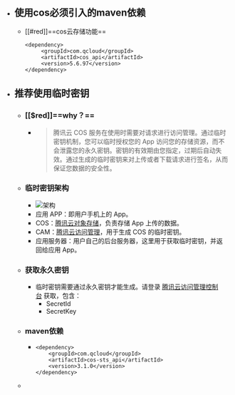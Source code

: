 - ## 使用cos必须引入的maven依赖
	- [[#red]]==cos云存储功能==
	  ``` maven
	  <dependency>
	       <groupId>com.qcloud</groupId>
	       <artifactId>cos_api</artifactId>
	       <version>5.6.97</version>
	  </dependency>
	  ```
- ## 推荐使用临时密钥
	- ### [[$red]]==why？==
		- >腾讯云 COS 服务在使用时需要对请求进行访问管理。通过临时密钥机制，您可以临时授权您的 App 访问您的存储资源，而不会泄露您的永久密钥。密钥的有效期由您指定，过期后自动失效。通过生成的临时密钥来对上传或者下载请求进行签名，从而保证您数据的安全性。
	- ### 临时密钥架构
		- ![架构](https://camo.githubusercontent.com/1e646823234a70454b796ba35de46cbc634c749cbf2c4c72b6ebe6839e9ad130/687474703a2f2f6d632e71636c6f7564696d672e636f6d2f7374617469632f696d672f62316531383761396563313239666663373636633037613733336566346464362f696d6167652e6a7067)
		- 应用 APP：即用户手机上的 App。
		- COS：[腾讯云对象存储](https://cloud.tencent.com/product/cos)，负责存储 App 上传的数据。
		- CAM：[腾讯云访问管理](https://cloud.tencent.com/product/cam)，用于生成 COS 的临时密钥。
		- 应用服务器：用户自己的后台服务器，这里用于获取临时密钥，并返回给应用 App。
	- ### 获取永久密钥
		- 临时密钥需要通过永久密钥才能生成。请登录 [腾讯云访问管理控制台](https://console.cloud.tencent.com/cam/capi) 获取，包含：
			- SecretId
			- SecretKey
	- ### maven依赖
		- ```maven
		  <dependency>
		      <groupId>com.qcloud</groupId>
		      <artifactId>cos-sts_api</artifactId>
		      <version>3.1.0</version>
		  </dependency> 
		  ```
	-